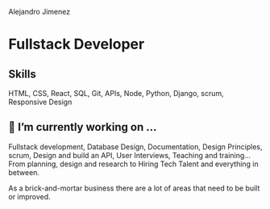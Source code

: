 Alejandro Jimenez
# Fullstack Developer

## Skills

HTML, CSS, React, SQL, Git, APIs, Node, Python, Django, scrum, Responsive Design

## 🔭 I’m currently working on ...

Fullstack development, Database Design, Documentation, Design Principles, scrum, Design and build an API, User Interviews, Teaching and training... From planning, design and research to Hiring Tech Talent and everything in between.

As a brick-and-mortar business there are a lot of areas that need to be built or improved.

<!--
**alebrij3/alebrij3** is a ✨ _special_ ✨ repository because its `README.md` (this file) appears on your GitHub profile.

Here are some ideas to get you started:

- 🔭 I’m currently working on ...
- 🌱 I’m currently learning ...
- 👯 I’m looking to collaborate on ...
- 🤔 I’m looking for help with ...
- 💬 Ask me about ...
- 📫 How to reach me: ...
- 😄 Pronouns: ...
- ⚡ Fun fact: ...
-->
